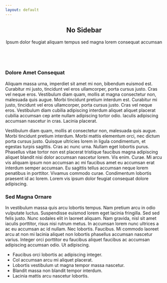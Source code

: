 ```yaml
---
layout: default
---
```


<div id="main" class="wrapper style1">
    <div class="container">
        <header class="major">
            <h2>No Sidebar</h2>
            <p>Ipsum dolor feugiat aliquam tempus sed magna lorem consequat accumsan</p>
        </header>
        <!-- Content -->
		<section id="content">
			<a href="{{ site.url }}{{ site.baseurl }}/#" class="image fit"><img src="{{ site.url }}{{ site.baseurl }}/{{site.imgs}}/pic07.jpg" alt="" /></a>
			<h3>Dolore Amet Consequat</h3>
			<p>Aliquam massa urna, imperdiet sit amet mi non, bibendum euismod est. Curabitur mi justo, tincidunt vel eros ullamcorper, porta cursus justo. Cras vel neque eros. Vestibulum diam quam, mollis at magna consectetur non, malesuada quis augue. Morbi tincidunt pretium interdum est. Curabitur mi justo, tincidunt vel eros ullamcorper, porta cursus justo. Cras vel neque eros. Vestibulum diam cubilia adipiscing interdum aliquet aliquet placerat cubilia accumsan cep ante nullam adipiscing tortor odio. Iaculis adipiscing accumsan nascetur in cras. Lacinia placerat.</p>
			<p>Vestibulum diam quam, mollis at consectetur non, malesuada quis augue. Morbi tincidunt pretium interdum. Morbi mattis elementum orci, nec dictum porta cursus justo. Quisque ultricies lorem in ligula condimentum, et egestas turpis sagittis. Cras ac nunc urna. Nullam eget lobortis purus. Phasellus vitae tortor non est placerat tristique faucibus magna adipiscing aliquet blandit nisi dolor accumsan nascetur lorem. Vis enim. Curae. Mi arcu vis aliquam ipsum non accumsan ac mi faucibus amet eu accumsan erat interdum semper accumsan. Eu sagittis tellus accumsan neque lorem penatibus in porttitor. Vivamus commodo curae. Condimentum lobortis praesent id ac lorem. Lorem vis ipsum dolor feugiat consequat dolore adipiscing.</p>
			<h3>Sed Magna Ornare</h3>
			<p>In vestibulum massa quis arcu lobortis tempus. Nam pretium arcu in odio vulputate luctus. Suspendisse euismod lorem eget lacinia fringilla. Sed sed felis justo. Nunc sodales elit in laoreet aliquam. Nam gravida, nisl sit amet iaculis porttitor, risus nisi rutrum metus. In accumsan lorem nunc ultrices a ac eu accumsan ac id nullam. Nec lobortis. Faucibus. Mi commodo laoreet arcu at non mi lacinia aliquet non lobortis phasellus accumsan nascetur varius. Integer orci porttitor eu faucibus aliquet faucibus ac accumsan adipiscing accumsan odio. Ut adipiscing.</p>
			<ul>
				<li>Faucibus orci lobortis ac adipiscing integer.</li>
				<li>Col accumsan arcu mi aliquet placerat.</li>
				<li>Lobortis vestibulum ut magna tempor massa nascetur.</li>
				<li>Blandit massa non blandit tempor interdum.</li>
				<li>Lacinia mattis arcu nascetur lobortis.</li>
			</ul>
		</section>
    </div>
</div>
